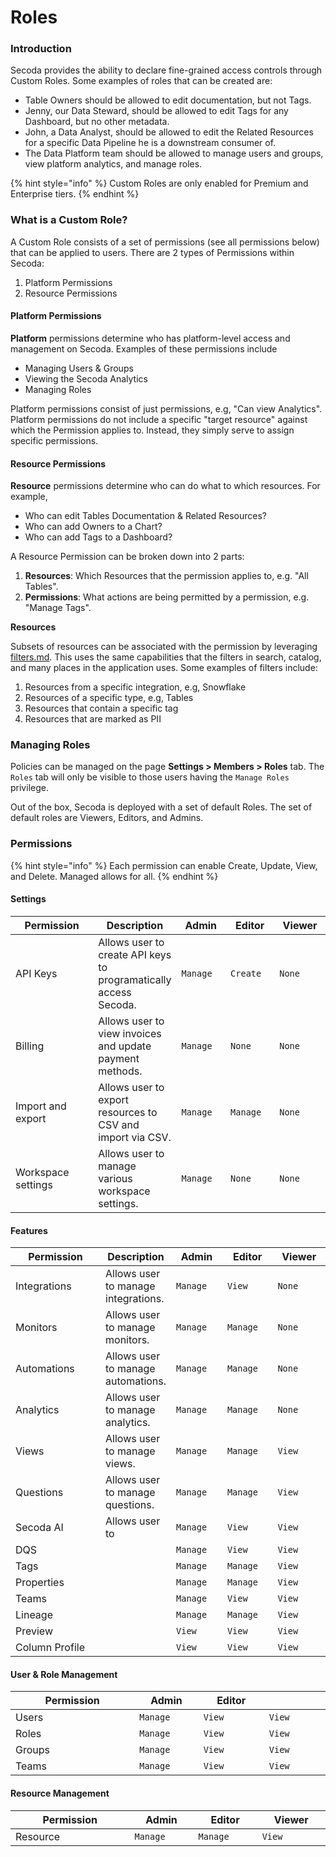 # Roles

### Introduction[​](https://datahubproject.io/docs/authorization/policies#introduction) <a href="#introduction" id="introduction"></a>

Secoda provides the ability to declare fine-grained access controls through Custom Roles. Some examples of roles that can be created are:

* Table Owners should be allowed to edit documentation, but not Tags.
* Jenny, our Data Steward, should be allowed to edit Tags for any Dashboard, but no other metadata.
* John, a Data Analyst, should be allowed to edit the Related Resources for a specific Data Pipeline he is a downstream consumer of.
* The Data Platform team should be allowed to manage users and groups, view platform analytics, and manage roles.

{% hint style="info" %}
Custom Roles are only enabled for Premium and Enterprise tiers.
{% endhint %}

### What is a Custom Role?[​](https://datahubproject.io/docs/authorization/policies#what-is-a-policy) <a href="#what-is-a-policy" id="what-is-a-policy"></a>

A Custom Role consists of a set of permissions (see all permissions below) that can be applied to users. There are 2 types of Permissions within Secoda:

1. Platform Permissions
2. Resource Permissions

#### Platform Permissions[​](https://datahubproject.io/docs/authorization/policies#platform-policies) <a href="#platform-policies" id="platform-policies"></a>

**Platform** permissions determine who has platform-level access and management on Secoda. Examples of these permissions include

* Managing Users & Groups
* Viewing the Secoda Analytics
* Managing Roles&#x20;

Platform permissions consist of just permissions, e.g, "Can view Analytics". Platform permissions do not include a specific "target resource" against which the Permission applies to. Instead, they simply serve to assign specific permissions.

#### Resource Permissions[​](https://datahubproject.io/docs/authorization/policies#metadata-policies) <a href="#metadata-policies" id="metadata-policies"></a>

**Resource** permissions determine who can do what to which resources. For example,

* Who can edit Tables Documentation & Related Resources?
* Who can add Owners to a Chart?
* Who can add Tags to a Dashboard?

A Resource Permission can be broken down into 2 parts:

1. **Resources**: Which Resources that the permission applies to, e.g. "All Tables".
2. **Permissions**: What actions are being permitted by a permission, e.g. "Manage Tags".

**Resources**[**​**](https://datahubproject.io/docs/authorization/policies#resources)

Subsets of resources can be associated with the permission by leveraging [filters.md](../features/filters.md "mention"). This uses the same capabilities that the filters in search, catalog, and many places in the application uses. Some examples of filters include:

1. Resources from a specific integration, e.g, Snowflake
2. Resources of a specific type, e.g, Tables
3. Resources that contain a specific tag
4. Resources that are marked as PII

### Managing Roles[​](https://datahubproject.io/docs/authorization/policies#managing-policies) <a href="#managing-policies" id="managing-policies"></a>

Policies can be managed on the page **Settings > Members > Roles** tab. The `Roles` tab will only be visible to those users having the `Manage Roles` privilege.

Out of the box, Secoda is deployed with a set of default Roles. The set of default roles are Viewers, Editors, and Admins.

### Permissions[​](https://datahubproject.io/docs/authorization/policies#reference) <a href="#reference" id="reference"></a>

{% hint style="info" %}
Each permission can enable Create, Update, View, and Delete. Managed allows for all.
{% endhint %}

#### Settings

<table><thead><tr><th width="225">Permission</th><th>Description</th><th width="108">Admin</th><th width="111">Editor</th><th width="106">Viewer</th></tr></thead><tbody><tr><td>API Keys</td><td>Allows user to create API keys to programatically access Secoda.</td><td><code>Manage</code></td><td><code>Create</code></td><td><code>None</code></td></tr><tr><td>Billing</td><td>Allows user to view invoices and update payment methods.</td><td><code>Manage</code></td><td><code>None</code></td><td><code>None</code></td></tr><tr><td>Import and export</td><td>Allows user to export resources to CSV and import via CSV.</td><td><code>Manage</code></td><td><code>Manage</code></td><td><code>None</code></td></tr><tr><td>Workspace settings</td><td>Allows user to manage various workspace settings.</td><td><code>Manage</code></td><td><code>None</code></td><td><code>None</code></td></tr></tbody></table>



#### Features

<table><thead><tr><th width="222">Permission</th><th>Description</th><th width="109">Admin</th><th width="108">Editor</th><th width="107">Viewer</th></tr></thead><tbody><tr><td>Integrations</td><td>Allows user to manage integrations.</td><td><code>Manage</code></td><td><code>View</code></td><td><code>None</code></td></tr><tr><td>Monitors</td><td>Allows user to manage monitors.</td><td><code>Manage</code></td><td><code>Manage</code></td><td><code>None</code></td></tr><tr><td>Automations</td><td>Allows user to manage automations.</td><td><code>Manage</code></td><td><code>Manage</code></td><td><code>None</code></td></tr><tr><td>Analytics</td><td>Allows user to manage analytics.</td><td><code>Manage</code></td><td><code>Manage</code></td><td><code>None</code></td></tr><tr><td>Views</td><td>Allows user to manage views.</td><td><code>Manage</code></td><td><code>Manage</code></td><td><code>View</code></td></tr><tr><td>Questions</td><td>Allows user to manage questions.</td><td><code>Manage</code></td><td><code>Manage</code></td><td><code>View</code></td></tr><tr><td>Secoda AI</td><td>Allows user to </td><td><code>Manage</code></td><td><code>View</code></td><td><code>View</code></td></tr><tr><td>DQS</td><td></td><td><code>Manage</code></td><td><code>View</code></td><td><code>View</code></td></tr><tr><td>Tags</td><td></td><td><code>Manage</code></td><td><code>Manage</code></td><td><code>View</code></td></tr><tr><td>Properties</td><td></td><td><code>Manage</code></td><td><code>Manage</code></td><td><code>View</code></td></tr><tr><td>Teams</td><td></td><td><code>Manage</code></td><td><code>View</code></td><td><code>View</code></td></tr><tr><td>Lineage</td><td></td><td><code>Manage</code></td><td><code>Manage</code></td><td><code>View</code></td></tr><tr><td>Preview</td><td></td><td><code>View</code></td><td><code>View</code></td><td><code>View</code></td></tr><tr><td>Column Profile</td><td></td><td><code>View</code></td><td><code>View</code></td><td><code>View</code></td></tr></tbody></table>

#### **User & Role Management**

<table><thead><tr><th width="226">Permission</th><th width="103">Admin</th><th width="109">Editor</th><th width="105"></th></tr></thead><tbody><tr><td>Users</td><td><code>Manage</code></td><td><code>View</code></td><td><code>View</code></td></tr><tr><td>Roles</td><td><code>Manage</code></td><td><code>View</code></td><td><code>View</code></td></tr><tr><td>Groups</td><td><code>Manage</code></td><td><code>View</code></td><td><code>View</code></td></tr><tr><td>Teams</td><td><code>Manage</code></td><td><code>View</code></td><td><code>View</code></td></tr></tbody></table>



#### **Resource Management**

<table><thead><tr><th width="226">Permission</th><th width="107">Admin</th><th width="108">Editor</th><th width="116">Viewer</th></tr></thead><tbody><tr><td>Resource</td><td><code>Manage</code></td><td><code>Manage</code></td><td><code>View</code></td></tr></tbody></table>

